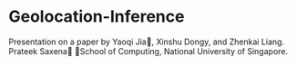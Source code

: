 # Geolocation-Inference

Presentation on a paper by Yaoqi Jia, Xinshu Dongy, and Zhenkai Liang. Prateek Saxena School of Computing, National University of Singapore.
